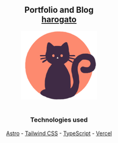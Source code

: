 <h2 align="center">
  Portfolio and Blog<br/>
  <a href="https://fernando.haroware.com/" target="_blank">harogato</a>
</h2>

<div align="center">
  <img alt="logo" src="./public/logo.png" style="width: 200px;"/>
</div>

<br/>

<div align="center">
<h3>
Technologies used
</h3>

[Astro](https://astro.build/) - [Tailwind CSS](https://tailwindcss.com/) -
[TypeScript](https://www.typescriptlang.org/) - [Vercel](https://vercel.com/)

</div>
